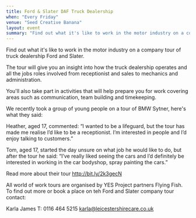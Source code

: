 ```yaml
---
title: Ford & Slater DAF Truck Dealership
when: "Every Friday"
venue: "Seed Creative Banana"
layout: event
summary: "Find out what it's like to work in the motor industry on a company tour of truck dealership Ford and Slater."
---
```


Find out what it's like to work in the motor industry on a company tour of truck dealership Ford and Slater.

The tour will give you an insight into how the truck dealership operates and all the jobs roles involved from receptionist and sales to mechanics and administration.

You'll also take part in activities that will help prepare you for work covering areas such as communication, team building and timekeeping.

We recently took a group of young people on a tour of BMW Sytner, here's what they said:

Heather, aged 17, commented:
“I wanted to be a lifeguard, but the tour has made me realise I’d like to be a receptionist. I’m interested in people and I’d enjoy talking to customers.”

Tom, aged 17, started the day unsure on what job he would like to do, but after the tour he said:
“I’ve really liked seeing the cars and I’d definitely be interested in working in the car bodyshop, spray painting the cars.”

Read more about their tour http://bit.ly/2k3gecN

All world of work tours are organised by YES Project partners Flying Fish. To find out more or book a place on teh Ford and Slater company tour contact:

Karla James
T: 0116 464 5215
karla@leicestershirecare.co.uk